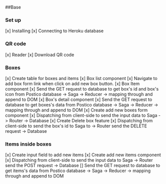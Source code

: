 
##Base
### Set up
[x] Installing
[x] Connecting to Heroku database

### QR code
[x] Reader 
[x] Download QR code

### Boxes 
[x] Create table for boxes and items
[x] Box list component
    [x] Navigate to add box form link when click on add new box button. 
    [x] Box Item component
        [x] Send the GET request to database to get box's id and box's icon from Postico database -> Saga -> Reducer -> mapping through and append to DOM
    [x] Box's detail component
        [x] Send the GET request to database to get boxes's data from Postico database -> Saga -> Reducer -> mapping through and append to DOM
[x] Create add new boxes form component
    [x] Dispatching from client-side to send the input data to Saga -> Router -> Database
[x] Create Delete box feature
    [x] Dispatching from client-side to send the box's id to Saga to -> Router send the DELETE request -> Database
### Items inside boxes
[x] Create input field to add new items 
[x] Create add new items component
    [x] Dispatching from client-side to send the input data to Saga -> Router send the POST request -> Database
     [] Send the GET request to database to get items's data from Postico database -> Saga -> Reducer -> mapping through and append to DOM




